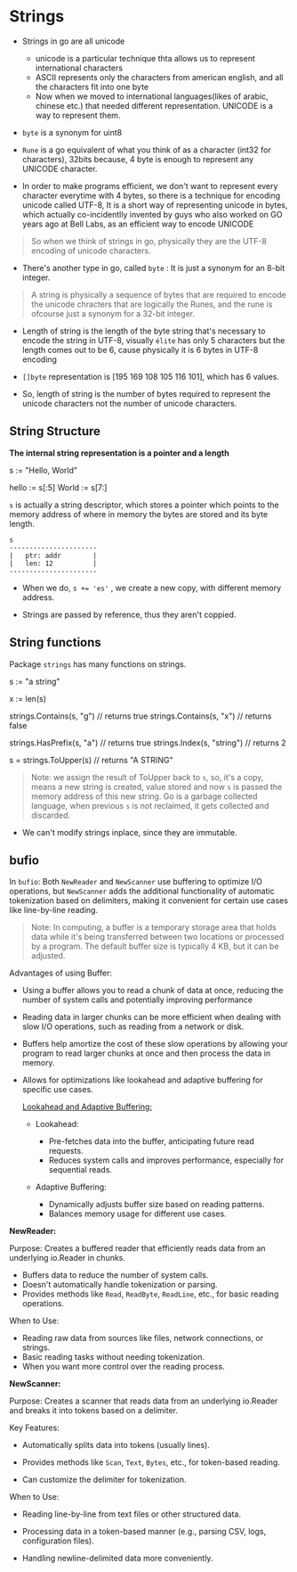 # Strings

- Strings in go are all unicode
    - unicode is a particular technique thta allows us to represent international characters
    - ASCII represents only the characters from american english, and all the characters fit into one byte
    - Now when we moved to international languages(likes of arabic, chinese etc.) that needed different representation. UNICODE is a way to represent them.

- `byte` is a synonym for uint8
- `Rune` is a go equivalent of what you think of as a character (int32 for characters), 32bits because, 4 byte is enough to represent any UNICODE character.
- In order to make programs efficient, we don't want to represent every character everytime with 4 bytes, so there is a technique for encoding unicode called UTF-8, It is a short way of representing unicode in bytes, which actually co-incidentlly invented by guys who also worked on GO years ago at Bell Labs, as an efficient way to encode UNICODE

> So when we think of strings in go, physically they are the UTF-8 encoding of unicode characters.

- There's another type in go, called `byte` : It is just a synonym for an 8-bit integer.

> A string is physically a sequence of bytes that are required to encode the unicode chracters that are logically the Runes, and the rune is ofcourse just a synonym for a 32-bit integer.

- Length of string is the length of the byte string that's necessary to encode the string in UTF-8,
visually `élite` has only 5 characters but the length comes out to be 6, cause physically it is 6 bytes in UTF-8 encoding
- `[]byte` representation is [195 169 108 105 116 101], which has 6 values.

- So, length of string is the number of bytes required to represent the unicode characters not the number of unicode characters.

## String Structure

**The internal string representation is a pointer and a length**

s := "Hello, World"

hello := s[:5]
World := s[7:]

`s` is actually a string descriptor, which stores a pointer which points to the memory address of where in memory the bytes are stored and its byte length.
```
s
----------------------
|   ptr: addr        |
|   len: 12          |
----------------------
```

- When we do, `s += 'es'` , we create a new copy, with different memory address.


- Strings are passed by reference, thus they aren't coppied.


## String functions

Package `strings` has many functions on strings.

s := "a string"

x := len(s)

strings.Contains(s, "g")            // returns true
strings.Contains(s, "x")            // returns false

strings.HasPrefix(s, "a")           // returns true
strings.Index(s, "string")          // returns 2

s = strings.ToUpper(s)              // returns "A STRING"

> Note: we assign the result of ToUpper back to `s`, so, it's a copy, means a new string is created, value stored and now `s` is passed the memory address of this new string.
Go is a garbage collected language, when previous `s` is not reclaimed, it gets collected and discarded.

- We can't modify strings inplace, since they are immutable.

## bufio

In `bufio`: Both `NewReader` and `NewScanner` use buffering to optimize I/O operations, but `NewScanner` adds the additional functionality of automatic tokenization based on delimiters, making it convenient for certain use cases like line-by-line reading.

> Note: In computing, a buffer is a temporary storage area that holds data while it's being transferred between two locations or processed by a program.
The default buffer size is typically 4 KB, but it can be adjusted.

Advantages of using Buffer:

- Using a buffer allows you to read a chunk of data at once, reducing the number of system calls and potentially improving performance

- Reading data in larger chunks can be more efficient when dealing with slow I/O operations, such as reading from a network or disk.

- Buffers help amortize the cost of these slow operations by allowing your program to read larger chunks at once and then process the data in memory.

- Allows for optimizations like lookahead and adaptive buffering for specific use cases.

    <u>Lookahead and Adaptive Buffering:</u>

    - Lookahead:

        - Pre-fetches data into the buffer, anticipating future read requests.
        - Reduces system calls and improves performance, especially for sequential reads.

    - Adaptive Buffering:

        - Dynamically adjusts buffer size based on reading patterns.
        - Balances memory usage for different use cases.


**NewReader:**

Purpose: Creates a buffered reader that efficiently reads data from an underlying io.Reader in chunks.

- Buffers data to reduce the number of system calls.
- Doesn't automatically handle tokenization or parsing.
- Provides methods like `Read`, `ReadByte`, `ReadLine`, etc., for basic reading operations.

When to Use:

- Reading raw data from sources like files, network connections, or strings.
- Basic reading tasks without needing tokenization.
- When you want more control over the reading process.


**NewScanner:**

Purpose: Creates a scanner that reads data from an underlying io.Reader and breaks it into tokens based on a delimiter.

Key Features:

- Automatically splits data into tokens (usually lines).
- Provides methods like `Scan`, `Text`, `Bytes`, etc., for token-based reading.

- Can customize the delimiter for tokenization.


When to Use:

- Reading line-by-line from text files or other structured data.

- Processing data in a token-based manner (e.g., parsing CSV, logs, configuration files).

- Handling newline-delimited data more conveniently.

